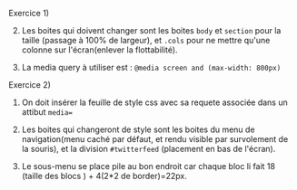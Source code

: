 Exercice 1)

2) Les boites qui doivent changer sont les boites `body` et `section` pour la taille (passage à 100% de largeur), et `.cols` pour ne mettre qu'une colonne sur l'écran(enlever la flottabilité).

3) La media query à utiliser est : ```@media screen and (max-width: 800px)```


Exercice 2)

1) On doit insérer la feuille de style css avec sa requete associée dans un attibut `media=`

2) Les boites qui changeront de style sont les boites du menu de navigation(menu caché par défaut, et rendu visible par survolement de la souris), et la division `#twitterfeed` (placement en bas de l'écran).

3) Le sous-menu se place pile au bon endroit car chaque bloc li fait 18 (taille des blocs ) + 4(2*2 de border)=22px. 